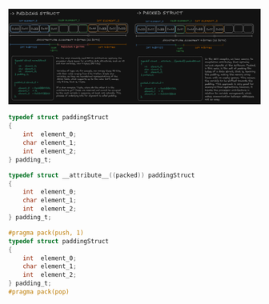 ![image](https://github.com/RafaelVVolkmer/c-advanced-topics/blob/main/struct_padding/images/packed.png)

```c
typedef struct paddingStruct 
{
    int  element_0;
    char element_1;
    int  element_2;
} padding_t;

```

```c
typedef struct __attribute__((packed)) paddingStruct 
{
    int  element_0;
    char element_1;
    int  element_2;
} padding_t;

```

```c
#pragma pack(push, 1)
typedef struct paddingStruct 
{
    int  element_0;
    char element_1;
    int  element_2;
} padding_t;
#pragma pack(pop)
```
